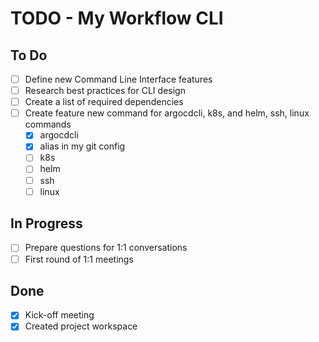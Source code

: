 # TODO - My Workflow CLI

## To Do

- [ ] Define new Command Line Interface features
- [ ] Research best practices for CLI design
- [ ] Create a list of required dependencies
- [ ] Create feature new command for argocdcli, k8s, and helm, ssh, linux commands
    - [x] argocdcli
    - [x] alias in my git config
    - [ ] k8s
    - [ ] helm
    - [ ] ssh
    - [ ] linux

## In Progress

- [ ] Prepare questions for 1:1 conversations
- [ ] First round of 1:1 meetings

## Done

- [x] Kick-off meeting
- [x] Created project workspace
